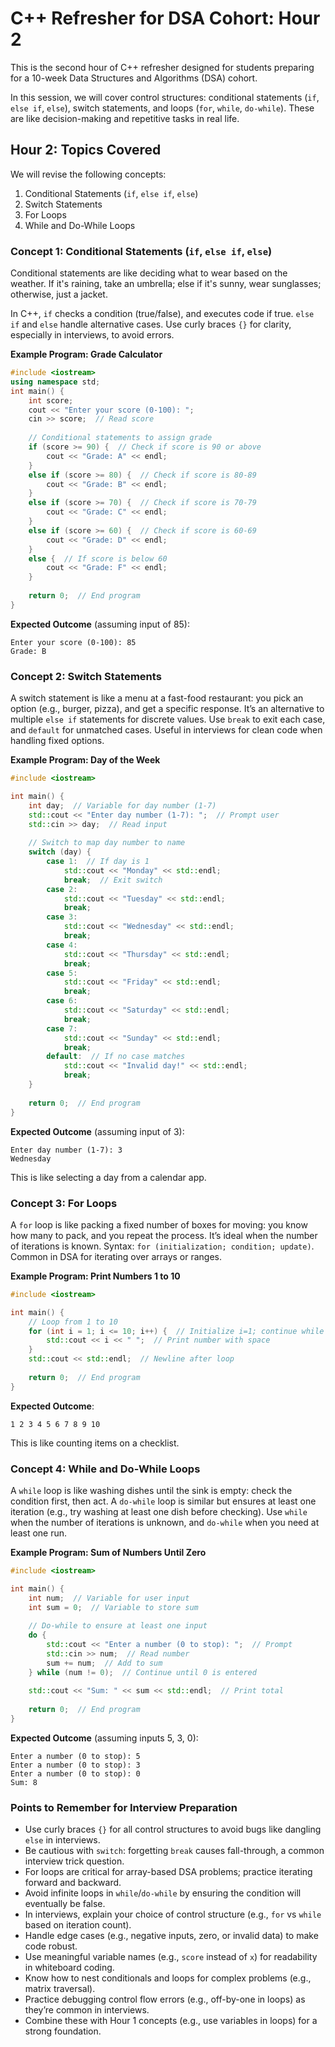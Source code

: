 # C++ Refresher for DSA Cohort: Hour 2

This is the second hour of C++ refresher designed for students preparing for a 10-week Data Structures and Algorithms (DSA) cohort. 

In this session, we will cover control structures: conditional statements (`if`, `else if`, `else`), switch statements, and loops (`for`, `while`, `do-while`). These are like decision-making and repetitive tasks in real life.

## Hour 2: Topics Covered
We will revise the following concepts:  
1. Conditional Statements (`if`, `else if`, `else`)  
2. Switch Statements  
3. For Loops  
4. While and Do-While Loops  

### Concept 1: Conditional Statements (`if`, `else if`, `else`)
Conditional statements are like deciding what to wear based on the weather. If it's raining, take an umbrella; else if it's sunny, wear sunglasses; otherwise, just a jacket. 

In C++, `if` checks a condition (true/false), and executes code if true. `else if` and `else` handle alternative cases. Use curly braces `{}` for clarity, especially in interviews, to avoid errors.

**Example Program: Grade Calculator**
```cpp
#include <iostream>
using namespace std;
int main() {
    int score;
    cout << "Enter your score (0-100): ";
    cin >> score;  // Read score
    
    // Conditional statements to assign grade
    if (score >= 90) {  // Check if score is 90 or above
        cout << "Grade: A" << endl;
    }
    else if (score >= 80) {  // Check if score is 80-89
        cout << "Grade: B" << endl;
    }
    else if (score >= 70) {  // Check if score is 70-79
        cout << "Grade: C" << endl;
    }
    else if (score >= 60) {  // Check if score is 60-69
        cout << "Grade: D" << endl;
    }
    else {  // If score is below 60
        cout << "Grade: F" << endl;
    }
    
    return 0;  // End program
}
```
**Expected Outcome** (assuming input of 85):  
```
Enter your score (0-100): 85
Grade: B
```
### Concept 2: Switch Statements
A switch statement is like a menu at a fast-food restaurant: you pick an option (e.g., burger, pizza), and get a specific response. It’s an alternative to multiple `else if` statements for discrete values. Use `break` to exit each case, and `default` for unmatched cases. Useful in interviews for clean code when handling fixed options.

**Example Program: Day of the Week**
```cpp
#include <iostream>

int main() {
    int day;  // Variable for day number (1-7)
    std::cout << "Enter day number (1-7): ";  // Prompt user
    std::cin >> day;  // Read input
    
    // Switch to map day number to name
    switch (day) {
        case 1:  // If day is 1
            std::cout << "Monday" << std::endl;
            break;  // Exit switch
        case 2:
            std::cout << "Tuesday" << std::endl;
            break;
        case 3:
            std::cout << "Wednesday" << std::endl;
            break;
        case 4:
            std::cout << "Thursday" << std::endl;
            break;
        case 5:
            std::cout << "Friday" << std::endl;
            break;
        case 6:
            std::cout << "Saturday" << std::endl;
            break;
        case 7:
            std::cout << "Sunday" << std::endl;
            break;
        default:  // If no case matches
            std::cout << "Invalid day!" << std::endl;
            break;
    }
    
    return 0;  // End program
}
```
**Expected Outcome** (assuming input of 3):  
```
Enter day number (1-7): 3
Wednesday
```
This is like selecting a day from a calendar app.

### Concept 3: For Loops
A `for` loop is like packing a fixed number of boxes for moving: you know how many to pack, and you repeat the process. It’s ideal when the number of iterations is known. Syntax: `for (initialization; condition; update)`. Common in DSA for iterating over arrays or ranges.

**Example Program: Print Numbers 1 to 10**
```cpp
#include <iostream>

int main() {
    // Loop from 1 to 10
    for (int i = 1; i <= 10; i++) {  // Initialize i=1; continue while i<=10; increment i
        std::cout << i << " ";  // Print number with space
    }
    std::cout << std::endl;  // Newline after loop
    
    return 0;  // End program
}
```
**Expected Outcome**:  
```
1 2 3 4 5 6 7 8 9 10
```
This is like counting items on a checklist.


### Concept 4: While and Do-While Loops
A `while` loop is like washing dishes until the sink is empty: check the condition first, then act. A `do-while` loop is similar but ensures at least one iteration (e.g., try washing at least one dish before checking). Use `while` when the number of iterations is unknown, and `do-while` when you need at least one run. 

**Example Program: Sum of Numbers Until Zero**
```cpp
#include <iostream>

int main() {
    int num;  // Variable for user input
    int sum = 0;  // Variable to store sum
    
    // Do-while to ensure at least one input
    do {
        std::cout << "Enter a number (0 to stop): ";  // Prompt
        std::cin >> num;  // Read number
        sum += num;  // Add to sum
    } while (num != 0);  // Continue until 0 is entered
    
    std::cout << "Sum: " << sum << std::endl;  // Print total
    
    return 0;  // End program
}
```
**Expected Outcome** (assuming inputs 5, 3, 0):  
```
Enter a number (0 to stop): 5
Enter a number (0 to stop): 3
Enter a number (0 to stop): 0
Sum: 8
```

### Points to Remember for Interview Preparation
- Use curly braces `{}` for all control structures to avoid bugs like dangling `else` in interviews.  
- Be cautious with `switch`: forgetting `break` causes fall-through, a common interview trick question.  
- For loops are critical for array-based DSA problems; practice iterating forward and backward.  
- Avoid infinite loops in `while`/`do-while` by ensuring the condition will eventually be false.  
- In interviews, explain your choice of control structure (e.g., `for` vs `while` based on iteration count).  
- Handle edge cases (e.g., negative inputs, zero, or invalid data) to make code robust.  
- Use meaningful variable names (e.g., `score` instead of `x`) for readability in whiteboard coding.  
- Know how to nest conditionals and loops for complex problems (e.g., matrix traversal).  
- Practice debugging control flow errors (e.g., off-by-one in loops) as they’re common in interviews.  
- Combine these with Hour 1 concepts (e.g., use variables in loops) for a strong foundation.

